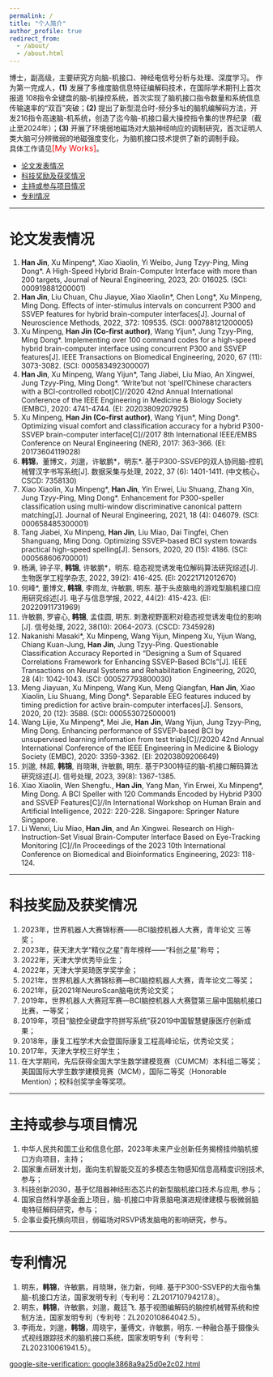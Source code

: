 ```yaml
---
permalink: /
title: "个人简介"
author_profile: true
redirect_from: 
  - /about/
  - /about.html
---
```


博士，副高级，主要研究方向脑-机接口、神经电信号分析与处理、深度学习。
作为第一完成人，**(1)** 发展了多维度脑信息特征编解码技术，在国际学术期刊上首次报道 108指令全键盘的脑-机操控系统，首次实现了脑机接口指令数量和系统信息传输速率的“双百”突破；**(2)** 提出了新型混合时-频分多址的脑机编解码方法，开发216指令高速脑-机系统，创造了迄今脑-机接口最大操控指令集的世界纪录（截止至2024年）；**(3)** 开展了环境弱地磁场对大脑神经响应的调制研究，首次证明人类大脑可分辨微弱的地磁强度变化，为脑机接口技术提供了新的调制手段。  
具体工作请见<font color=red size=3>[My Works]</font>。


<!-- TOC -->

- [论文发表情况](#%E8%AE%BA%E6%96%87%E5%8F%91%E8%A1%A8%E6%83%85%E5%86%B5)
- [科技奖励及获奖情况](#%E7%A7%91%E6%8A%80%E5%A5%96%E5%8A%B1%E5%8F%8A%E8%8E%B7%E5%A5%96%E6%83%85%E5%86%B5)
- [主持或参与项目情况](#%E4%B8%BB%E6%8C%81%E6%88%96%E5%8F%82%E4%B8%8E%E9%A1%B9%E7%9B%AE%E6%83%85%E5%86%B5)
- [专利情况](#%E4%B8%93%E5%88%A9%E6%83%85%E5%86%B5)

<!-- /TOC -->

---

# 论文发表情况  
1. **Han Jin**, Xu Minpeng*, Xiao Xiaolin, Yi Weibo, Jung Tzyy-Ping, Ming Dong*. A High-Speed Hybrid Brain-Computer Interface with more than 200 targets, Journal of Neural Engineering, 2023, 20: 016025. (SCI: 000919881200001)
2. **Han Jin**, Liu Chuan, Chu Jiayue, Xiao Xiaolin*, Chen Long*, Xu Minpeng, Ming Dong. Effects of inter-stimulus intervals on concurrent P300 and SSVEP features for hybrid brain-computer interfaces[J]. Journal of Neuroscience Methods, 2022, 372: 109535. (SCI: 000788121200005)
3. Xu Minpeng, **Han Jin (Co-first author)**, Wang Yijun*, Jung Tzyy-Ping, Ming Dong*. Implementing over 100 command codes for a high-speed hybrid brain-computer interface using concurrent P300 and SSVEP features[J]. IEEE Transactions on Biomedical Engineering, 2020, 67 (11): 3073-3082. (SCI: 000583492300007)
4. **Han Jin**, Xu Minpeng, Wang Yijun*, Tang Jiabei, Liu Miao, An Xingwei, Jung Tzyy-Ping, Ming Dong*. ‘Write’but not ‘spell’Chinese characters with a BCI-controlled robot[C]//2020 42nd Annual International Conference of the IEEE Engineering in Medicine & Biology Society (EMBC), 2020: 4741-4744. (EI: 20203809207925)
5. Xu Minpeng, **Han Jin (Co-first author)**, Wang Yijun*, Ming Dong*. Optimizing visual comfort and classification accuracy for a hybrid P300-SSVEP brain-computer interface[C]//2017 8th International IEEE/EMBS Conference on Neural Engineering (NER), 2017: 363-366. (EI: 20173604119028)
6. **韩锦**，董博文，刘邈，许敏鹏*，明东*. 基于P300-SSVEP的双人协同脑-控机械臂汉字书写系统[J]. 数据采集与处理, 2022, 37 (6): 1401-1411. (中文核心，CSCD: 7358130)
7. Xiao Xiaolin, Xu Minpeng*, **Han Jin**, Yin Erwei, Liu Shuang, Zhang Xin, Jung Tzyy-Ping, Ming Dong*. Enhancement for P300-speller classification using multi-window discriminative canonical pattern matching[J]. Journal of Neural Engineering, 2021, 18 (4): 046079. (SCI: 000658485300001)
8. Tang Jiabei, Xu Minpeng, **Han Jin**, Liu Miao, Dai Tingfei, Chen Shanguang, Ming Dong. Optimizing SSVEP-based BCI system towards practical high-speed spelling[J]. Sensors, 2020, 20 (15): 4186. (SCI: 000568606700001)
9. 杨满, 钟子平, **韩锦**, 许敏鹏*，明东. 稳态视觉诱发电位解码算法研究综述[J]. 生物医学工程学杂志, 2022, 39(2): 416-425. (EI: 20221712012670)
10. 何峰*, 董博文, **韩锦**, 李雨龙, 许敏鹏, 明东. 基于头皮脑电的游戏型脑机接口应用研究综述[J]. 电子与信息学报, 2022, 44(2): 415-423. (EI: 20220911731969)
11. 许敏鹏, 罗睿心, **韩锦**, 孟佳圆, 明东. 刺激视野面积对稳态视觉诱发电位的影响[J]. 信号处理, 2022, 38(10): 2064-2073. (CSCD: 7345928)
12. Nakanishi Masaki*, Xu Minpeng, Wang Yijun, Minpeng Xu, Yijun Wang, Chiang Kuan-Jung, **Han Jin**, Jung Tzyy-Ping. Questionable Classification Accuracy Reported in “Designing a Sum of Squared Correlations Framework for Enhancing SSVEP-Based BCIs”[J]. IEEE Transactions on Neural Systems and Rehabilitation Engineering, 2020, 28 (4): 1042-1043. (SCI: 000527793800030)
13. Meng Jiayuan, Xu Minpeng, Wang Kun, Meng Qiangfan, **Han Jin**, Xiao Xiaolin, Liu Shuang, Ming Dong*. Separable EEG features induced by timing prediction for active brain-computer interfaces[J]. Sensors, 2020, 20 (12): 3588. (SCI: 000553072500001)
14. Wang Lijie, Xu Minpeng*, Mei Jie, **Han Jin**, Wang Yijun, Jung Tzyy-Ping, Ming Dong. Enhancing performance of SSVEP-based BCI by unsupervised learning information from test trials[C]//2020 42nd Annual International Conference of the IEEE Engineering in Medicine & Biology Society (EMBC), 2020: 3359-3362. (EI: 20203809206649)
15. 刘邈, 林超, **韩锦**, 肖晓琳, 许敏鹏, 明东. 基于P300特征的脑-机接口解码算法研究综述[J]. 信号处理, 2023, 39(8): 1367-1385.
16. Xiao Xiaolin, Wen Shengfu., **Han Jin**, Yang Man, Yin Erwei, Xu Minpeng*, Ming Dong. A BCI Speller with 120 Commands Encoded by Hybrid P300 and SSVEP Features[C]//In International Workshop on Human Brain and Artificial Intelligence, 2022: 220-228. Singapore: Springer Nature Singapore.
17. Li Wenxi, Liu Miao, **Han Jin**, and An Xingwei. Research on High-Instruction-Set Visual Brain-Computer Interface Based on Eye-Tracking Monitoring [C]//In Proceedings of the 2023 10th International Conference on Biomedical and Bioinformatics Engineering, 2023: 118-124.

---

# 科技奖励及获奖情况
1. 2023年，世界机器人大赛锦标赛——BCI脑控机器人大赛，青年论文 三等奖；
2. 2023年，获天津大学“精仪之星”青年榜样——“科创之星”称号；
3. 2022年，天津大学优秀毕业生；
4. 2022年，天津大学吴琦医学奖学金；
5. 2021年，世界机器人大赛锦标赛—BCI脑控机器人大赛，青年论文二等奖；
6. 2021年，获2021年NeuroScan脑电优秀论文奖；
7. 2019年，世界机器人大赛冠军赛—BCI脑控机器人大赛暨第三届中国脑机接口比赛，一等奖；
8. 2019年，项目“脑控全键盘字符拼写系统”获2019中国智慧健康医疗创新成果；
9. 2018年，康复工程学术大会暨国际康复工程高峰论坛，优秀论文奖；
10. 2017年，天津大学校三好学生；
11. 在大学期间，先后获得全国大学生数学建模竞赛（CUMCM）本科组二等奖；美国国际大学生数学建模竞赛（MCM），国际二等奖（Honorable Mention）；校科创奖学金等奖项。

---

# 主持或参与项目情况
1. 中华人民共和国工业和信息化部，2023年未来产业创新任务揭榜挂帅脑机接口方向项目，主持；
2. 国家重点研发计划，面向生机智能交互的多模态生物感知信息高精度识别技术, 参与；
3. 科技创新2030，基于忆阻器神经形态芯片的新型脑机接口技术与应用, 参与；
4. 国家自然科学基金面上项目，脑-机接口中背景脑电演进规律建模与极微弱脑电特征解码研究，参与；
5. 企事业委托横向项目，弱磁场对RSVP诱发脑电的影响研究，参与。

---

# 专利情况
1.	明东，**韩锦**，许敏鹏，肖晓琳，张力新，何峰. 基于P300-SSVEP的大指令集脑-机接口方法，国家发明专利（专利号：ZL201710794217.8）。
2.	明东，**韩锦**，许敏鹏，刘邈，戴廷飞. 基于视图编解码的脑控机械臂系统和控制方法，国家发明专利（专利号：ZL202010864042.5）。
3.	李雨龙，刘邈，**韩锦**，周晓宇，董傅文，许敏鹏，明东. 一种融合基于摄像头式视线跟踪技术的脑机接口系统，国家发明专利（专利号：ZL202310061941.5）。


[google-site-verification: google3868a9a25d0e2c02.html](google3868a9a25d0e2c02.html)